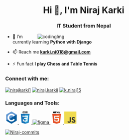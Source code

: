 <h1 align="center">Hi 👋, I'm Niraj Karki</h1>
<h3 align="center">IT Student from Nepal</h3>
<img align="right" alt="codingImg" width="400px" src="https://media.tenor.com/NOYF3f82b_gAAAAC/programmer.gif">

- 🌱 I’m currently learning **Python with Django**

- 📫 Reach me **karki.ni018@gmail.com**

- ⚡ Fun fact **I play Chess and Table Tennis**

<h3 align="left">Connect with me:</h3>
<p align="left">
<a href="https://linkedin.com/in/nirajkarki1" target="blank"><img align="center" src="https://raw.githubusercontent.com/rahuldkjain/github-profile-readme-generator/master/src/images/icons/Social/linked-in-alt.svg" alt="nirajkarki1" height="30" width="40" /></a>
<a href="https://www.facebook.com/k.niraj18/" target="blank"><img align="center" src="https://raw.githubusercontent.com/rahuldkjain/github-profile-readme-generator/master/src/images/icons/Social/facebook.svg" alt="niraj.karkii" height="30" width="40" /></a>
<a href="https://www.instagram.com/k.niraj18/" target="blank"><img align="center" src="https://raw.githubusercontent.com/rahuldkjain/github-profile-readme-generator/master/src/images/icons/Social/instagram.svg" alt="k.niraj15" height="30" width="40" /></a>
</p>

<h3 align="left">Languages and Tools:</h3>
<p align="left"> <a href="https://www.cprogramming.com/" target="_blank" rel="noreferrer"> <img src="https://raw.githubusercontent.com/devicons/devicon/master/icons/c/c-original.svg" alt="c" width="40" height="40"/> </a> <a href="https://www.w3schools.com/cs/" target="_blank" rel="noreferrer">  <img src="https://raw.githubusercontent.com/devicons/devicon/master/icons/css3/css3-original-wordmark.svg" alt="css3" width="40" height="40"/> </a> <a href="https://www.figma.com/" target="_blank" rel="noreferrer"> <img src="https://www.vectorlogo.zone/logos/figma/figma-icon.svg" alt="figma" width="40" height="40"/> </a> <a href="https://www.w3.org/html/" target="_blank" rel="noreferrer"> <img src="https://raw.githubusercontent.com/devicons/devicon/master/icons/html5/html5-original-wordmark.svg" alt="html5" width="40" height="40"/> </a> <a href="https://www.java.com" target="_blank" rel="noreferrer">  <img src="https://raw.githubusercontent.com/devicons/devicon/master/icons/javascript/javascript-original.svg" alt="javascript" width="40" height="40"/> </a> <a href="https://www.mongodb.com/" target="_blank" rel="noreferrer"> 

<p><img align="center" src="https://github-readme-stats.vercel.app/api/top-langs?username=Niraj-commits&show_icons=true&locale=en&layout=compact" alt="Niraj-commits" /></p>
